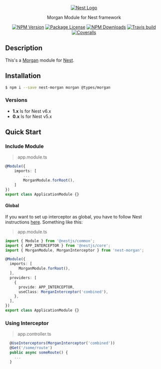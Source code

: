 <p align="center">
  <a href="http://nestjs.com/" target="blank"><img src="http://kamilmysliwiec.com/public/nest-logo.png#1" alt="Nest Logo" />   </a>
</p>

<p align="center">Morgan Module for Nest framework</p>

<p align="center">
<a href="https://www.npmjs.com/package/nest-morgan"><img src="https://img.shields.io/npm/v/nest-morgan.svg" alt="NPM Version" /></a>
<a href="https://www.npmjs.com/package/nest-morgan"><img src="https://img.shields.io/npm/l/nest-morgan.svg" alt="Package License" /></a>
<a href="https://www.npmjs.com/package/nest-morgan"><img src="https://img.shields.io/npm/dm/nest-morgan.svg" alt="NPM Downloads" /></a>
<a href="https://travis-ci.org/mentos1386/nest-morgan"><img src="https://travis-ci.org/mentos1386/nest-morgan.svg?branch=master" alt="Travis build" /></a>
<a href="https://coveralls.io/github/mentos1386/nest-morgan"><img src="https://coveralls.io/repos/github/mentos1386/nest-morgan/badge.svg?branch=master" alt="Coveralls" /></a>
</p>

## Description
This's a [Morgan](https://github.com/expressjs/morgan) module for [Nest](https://github.com/nestjs/nest).

## Installation

```bash
$ npm i --save nest-morgan morgan @types/morgan
```

### Versions
 * **1.x** Is for Nest v6.x
 * **0.x** Is for Nest v5.x

## Quick Start


### Include Module

> app.module.ts

```ts
@Module({
    imports: [
        ...
        MorganModule.forRoot(),
    ]
})
export class ApplicationModule {}
```

#### Global
If you want to set up interceptor as global, you have to follow Nest
instructions [here](https://docs.nestjs.com/interceptors). Something like
this:

> app.module.ts

```ts
import { Module } from '@nestjs/common';
import { APP_INTERCEPTOR } from '@nestjs/core';
import { MorganModule, MorganInterceptor } from 'nest-morgan';

@Module({
  imports: [
      MorganModule.forRoot(),
  ],
  providers: [
    {
      provide: APP_INTERCEPTOR,
      useClass: MorganInterceptor('combined'),
    },
  ],
})
export class ApplicationModule {}
```

### Using Interceptor
> app.controller.ts

```ts
  @UseInterceptors(MorganInterceptor('combined'))
  @Get('/some/route')
  public async someRoute() {
    ...
  }
```